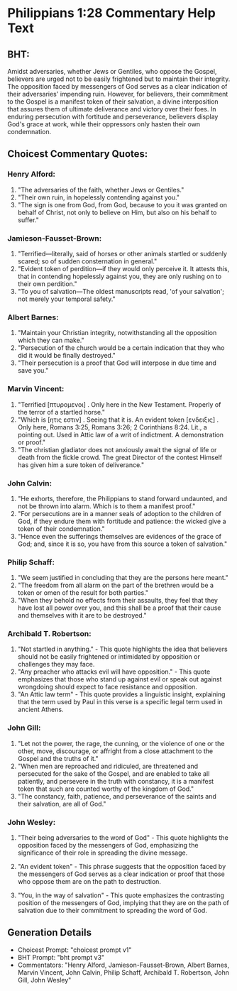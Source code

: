 # Philippians 1:28 Commentary Help Text

## BHT:
Amidst adversaries, whether Jews or Gentiles, who oppose the Gospel, believers are urged not to be easily frightened but to maintain their integrity. The opposition faced by messengers of God serves as a clear indication of their adversaries' impending ruin. However, for believers, their commitment to the Gospel is a manifest token of their salvation, a divine interposition that assures them of ultimate deliverance and victory over their foes. In enduring persecution with fortitude and perseverance, believers display God's grace at work, while their oppressors only hasten their own condemnation.

## Choicest Commentary Quotes:
### Henry Alford:
1. "The adversaries of the faith, whether Jews or Gentiles."
2. "Their own ruin, in hopelessly contending against you."
3. "The sign is one from God, from God, because to you it was granted on behalf of Christ, not only to believe on Him, but also on his behalf to suffer."

### Jamieson-Fausset-Brown:
1. "Terrified—literally, said of horses or other animals startled or suddenly scared; so of sudden consternation in general." 
2. "Evident token of perdition—if they would only perceive it. It attests this, that in contending hopelessly against you, they are only rushing on to their own perdition."
3. "To you of salvation—The oldest manuscripts read, 'of your salvation'; not merely your temporal safety."

### Albert Barnes:
1. "Maintain your Christian integrity, notwithstanding all the opposition which they can make."
2. "Persecution of the church would be a certain indication that they who did it would be finally destroyed."
3. "Their persecution is a proof that God will interpose in due time and save you."

### Marvin Vincent:
1. "Terrified [πτυρομενοι] . Only here in the New Testament. Properly of the terror of a startled horse."
2. "Which is [ητις εστιν] . Seeing that it is. An evident token [ενδειξις] . Only here, Romans 3:25, Romans 3:26; 2 Corinthians 8:24. Lit., a pointing out. Used in Attic law of a writ of indictment. A demonstration or proof."
3. "The christian gladiator does not anxiously await the signal of life or death from the fickle crowd. The great Director of the contest Himself has given him a sure token of deliverance."

### John Calvin:
1. "He exhorts, therefore, the Philippians to stand forward undaunted, and not be thrown into alarm. Which is to them a manifest proof." 
2. "For persecutions are in a manner seals of adoption to the children of God, if they endure them with fortitude and patience: the wicked give a token of their condemnation."
3. "Hence even the sufferings themselves are evidences of the grace of God; and, since it is so, you have from this source a token of salvation."

### Philip Schaff:
1. "We seem justified in concluding that they are the persons here meant."
2. "The freedom from all alarm on the part of the brethren would be a token or omen of the result for both parties."
3. "When they behold no effects from their assaults, they feel that they have lost all power over you, and this shall be a proof that their cause and themselves with it are to be destroyed."

### Archibald T. Robertson:
1. "Not startled in anything." - This quote highlights the idea that believers should not be easily frightened or intimidated by opposition or challenges they may face.
2. "Any preacher who attacks evil will have opposition." - This quote emphasizes that those who stand up against evil or speak out against wrongdoing should expect to face resistance and opposition.
3. "An Attic law term" - This quote provides a linguistic insight, explaining that the term used by Paul in this verse is a specific legal term used in ancient Athens.

### John Gill:
1. "Let not the power, the rage, the cunning, or the violence of one or the other, move, discourage, or affright from a close attachment to the Gospel and the truths of it."
2. "When men are reproached and ridiculed, are threatened and persecuted for the sake of the Gospel, and are enabled to take all patiently, and persevere in the truth with constancy, it is a manifest token that such are counted worthy of the kingdom of God."
3. "The constancy, faith, patience, and perseverance of the saints and their salvation, are all of God."

### John Wesley:
1. "Their being adversaries to the word of God" - This quote highlights the opposition faced by the messengers of God, emphasizing the significance of their role in spreading the divine message.

2. "An evident token" - This phrase suggests that the opposition faced by the messengers of God serves as a clear indication or proof that those who oppose them are on the path to destruction.

3. "You, in the way of salvation" - This quote emphasizes the contrasting position of the messengers of God, implying that they are on the path of salvation due to their commitment to spreading the word of God.


## Generation Details
- Choicest Prompt: "choicest prompt v1"
- BHT Prompt: "bht prompt v3"
- Commentators: "Henry Alford, Jamieson-Fausset-Brown, Albert Barnes, Marvin Vincent, John Calvin, Philip Schaff, Archibald T. Robertson, John Gill, John Wesley"
